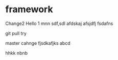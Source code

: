 # framework
Change2
Hello
1
mnn
sdf,sdl
afdskaj
afsjdfj
fsdafns


git pull try

master cahnge
fjsdkafjks
abcd

hhkk
nbnb
